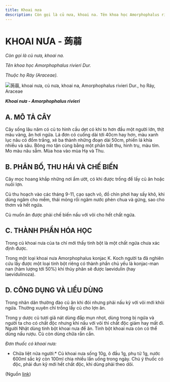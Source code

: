 ```yaml
---
title: Khoai nưa
description: Còn gọi là củ nưa, khoai na. Tên khoa học Amorphophalus rivieri Dur. Thuộc họ Ráy (Araceae).
---
```

# KHOAI NƯA - 蒟蒻

*Còn gọi là củ nưa, khoai na.*

*Tên khoa học Amorphophalus rivieri Dur.*

*Thuộc họ Ráy (Araceae).*

![蒟蒻, khoai nưa, củ nưa, khoai na, Amorphophalus rivieri Dur., họ Ráy, Araceae](/imgs/do-tat-loi/ctvvtvn/khoai-nua.jpg)

***Khoai nưa - Amorphophalus rivieri***

## A. MÔ TẢ CÂY

Cây sống lâu năm có củ to hình cầu dẹt có khi to hơn đầu một người lớn, thịt màu vàng, ăn hơi ngứa. Lá đơn có cuống dài tới 40cm hay hơn, màu xanh lục nâu có đốm trắng, xẻ ba thành những đoạn dài 50cm, phiến lá khía nhiều và sâu. Bông mo tận cùng bằng một phần bất thụ, hình trụ, màu tím. Mo màu nâu sẫm. Mùa hoa vào mùa Hạ và Thu.

## B. PHÂN BỐ, THU HÁI VÀ CHẾ BIẾN

Cây mọc hoang khắp những nơi ẩm ướt, có khi được trồng để lấy củ ăn hoặc nuôi lợn.

Củ thu hoạch vào các tháng 9-11, cạo sạch vỏ, đồ chín phơi hay sấy khô, khi dùng ngâm cho mềm, thái mỏng rồi ngâm nước phèn chua và gừng, sao cho thơm và hết ngứa.

Củ muốn ăn được phải chế biến nấu với vôi cho hết chất ngứa.

## C. THÀNH PHẦN HÓA HỌC

Trong củ khoai nưa của ta chỉ mới thấy tinh bột là một chất ngứa chưa xác định được.

Trong một loại khoai nưa Amorphophalus konjac K. Koch người ta đã nghiên cứu lấy được một loại tinh bột riêng có thành phần chủ yếu là konjac-man nan (hàm lượng tới 50%) khi thủy phân sẽ được laevidulin (hay laevidulinoza).

## D. CÔNG DỤNG VÀ LIỀU DÙNG

Trong nhân dân thường đào củ ăn khi đói nhưng phải nấu kỹ với vôi mới khỏi ngứa. Thường xuyên chỉ trồng lấy củ cho lợn ăn.

Trong y dược củ tươi giã nát dùng đắp mụn nhọt, dùng trong bị ngứa và người ta cho có chất độc nhưng khi nấu với vôi thì chất độc giảm hay mất đi. Người Nhật dùng tinh bột khoai nưa để ăn. Tinh bột khoai nưa còn có thể dùng nấu rượu. Củ còn dùng chữa rắn cắn.

*Đơn thuốc có khoai nưa:*

* Chữa liệt nửa người:* Củ khoai nưa sống 10g, ô đầu 1g, phụ tử 1g, nước 600ml sắc kỹ còn 100ml chia nhiều lần uống trong ngày. Chú ý thuốc có độc, phải đun kỹ mới hết chất độc, khi dùng phải theo dõi.

(Nguồn <a href="http://www.thuocvuonnha.com/nhung-cay-thuoc-va-vi-thuoc-viet-nam/ket-qua-tra-cuu/khoai-nua" target="_blank">link</a>)
